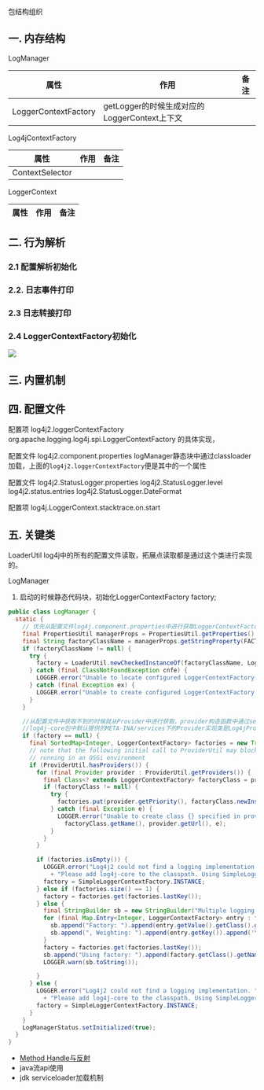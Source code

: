 

包结构组织


## 一. 内存结构

LogManager

|属性|作用|备注|
|---|---|---|
|LoggerContextFactory|getLogger的时候生成对应的LoggerContext上下文||


Log4jContextFactory

|属性|作用|备注|
|---|---|---|
|ContextSelector|||


LoggerContext

|属性|作用|备注|
|---|---|---|
















## 二. 行为解析



### 2.1 配置解析初始化




### 2.2. 日志事件打印






### 2.3 日志转接打印



### 2.4 LoggerContextFactory初始化
![]({{site.url}}/assets/images/2022-12-23-log4j.assets/LoggerContextFactory初始化.png)


## 三. 内置机制


## 四. 配置文件

配置项 log4j2.loggerContextFactory
org.apache.logging.log4j.spi.LoggerContextFactory 的具体实现，

配置文件 log4j2.component.properties
logManager静态块中通过classloader加载，上面的`log4j2.loggerContextFactory`便是其中的一个属性


配置文件 log4j2.StatusLogger.properties
log4j2.StatusLogger.level
log4j2.status.entries
log4j2.StatusLogger.DateFormat


配置项 log4j.LoggerContext.stacktrace.on.start



## 五. 关键类
LoaderUtil
log4j中的所有的配置文件读取，拓展点读取都是通过这个类进行实现的。




LogManager
1. 启动的时候静态代码块，初始化LoggerContextFactory factory;
```java
public class LogManager {
  static {
    // 优先从配置文件log4j.component.properties中进行获取LoggerContextFactory的实现类
    final PropertiesUtil managerProps = PropertiesUtil.getProperties();
    final String factoryClassName = managerProps.getStringProperty(FACTORY_PROPERTY_NAME);
    if (factoryClassName != null) {
      try {
        factory = LoaderUtil.newCheckedInstanceOf(factoryClassName, LoggerContextFactory.class);
      } catch (final ClassNotFoundException cnfe) {
        LOGGER.error("Unable to locate configured LoggerContextFactory {}", factoryClassName);
      } catch (final Exception ex) {
        LOGGER.error("Unable to create configured LoggerContextFactory {}", factoryClassName, ex);
      }
    }

    //从配置文件中获取不到的时候就从Provider中进行获取，provider构造函数中通过serviceloader加载Provider的具体实现类
    //log4j-core包中默认提供的META-INA/services下的Provider实现类是Log4jProvider，提供的默认实现是Log4jContextFactory
    if (factory == null) {
      final SortedMap<Integer, LoggerContextFactory> factories = new TreeMap<>();
      // note that the following initial call to ProviderUtil may block until a Provider has been installed when
      // running in an OSGi environment
      if (ProviderUtil.hasProviders()) {
        for (final Provider provider : ProviderUtil.getProviders()) {
          final Class<? extends LoggerContextFactory> factoryClass = provider.loadLoggerContextFactory();
          if (factoryClass != null) {
            try {
              factories.put(provider.getPriority(), factoryClass.newInstance());
            } catch (final Exception e) {
              LOGGER.error("Unable to create class {} specified in provider URL {}",
                factoryClass.getName(), provider.getUrl(), e);
            }
          }
        }

        if (factories.isEmpty()) {
          LOGGER.error("Log4j2 could not find a logging implementation. "
            + "Please add log4j-core to the classpath. Using SimpleLogger to log to the console...");
          factory = SimpleLoggerContextFactory.INSTANCE;
        } else if (factories.size() == 1) {
          factory = factories.get(factories.lastKey());
        } else {
          final StringBuilder sb = new StringBuilder("Multiple logging implementations found: \n");
          for (final Map.Entry<Integer, LoggerContextFactory> entry : factories.entrySet()) {
            sb.append("Factory: ").append(entry.getValue().getClass().getName());
            sb.append(", Weighting: ").append(entry.getKey()).append('\n');
          }
          factory = factories.get(factories.lastKey());
          sb.append("Using factory: ").append(factory.getClass().getName());
          LOGGER.warn(sb.toString());

        }
      } else {
        LOGGER.error("Log4j2 could not find a logging implementation. "
          + "Please add log4j-core to the classpath. Using SimpleLogger to log to the console...");
        factory = SimpleLoggerContextFactory.INSTANCE;
      }
    }
    LogManagerStatus.setInitialized(true);
  }
}
```






- [Method Handle与反射](https://www.cnblogs.com/danzZ/p/14190415.html)
- java流api使用
- jdk serviceloader加载机制
